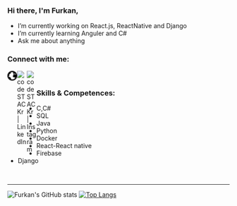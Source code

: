 ### Hi there, I'm Furkan, 

- I’m currently working on React.js, ReactNative and Django
- I’m currently learning Anguler and C#
- Ask me about anything


### Connect with me:

[<img align="left" alt="codeSTACKr.com" width="22px" src="https://raw.githubusercontent.com/iconic/open-iconic/master/svg/globe.svg" />](https://furkanerdogan.herokuapp.com)
[<img align="left" alt="codeSTACKr | LinkedIn" width="22px" src="https://cdn.jsdelivr.net/npm/simple-icons@v3/icons/linkedin.svg" />](https://www.linkedin.com/in/furkan-erdo%C4%9Fann)
[<img align="left" alt="codeSTACKr | Instagram" width="22px" src="https://cdn.jsdelivr.net/npm/simple-icons@v3/icons/instagram.svg" />](https://www.instagram.com/furkanerdgn1/)
<br />


### Skills & Competences:

- C,C#
- SQL
- Java
- Python
- Docker
- React-React native
- Firebase
- Django

<br />

---
![Furkan's GitHub stats](https://github-readme-stats.vercel.app/api?username=furkanerdogan&theme=dark&show_icons=true)
[![Top Langs](https://github-readme-stats.vercel.app/api/top-langs/?username=furkanerdogan)](https://github.com/anuraghazra/github-readme-stats)



